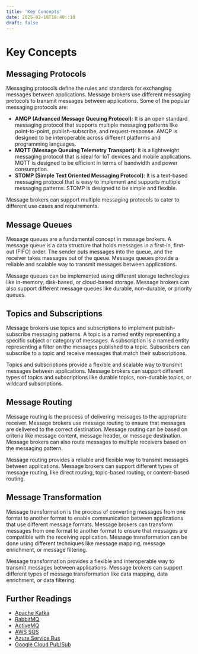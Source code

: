 ```yaml
---
title: 'Key Concepts'
date: 2025-02-18T18:40::10
draft: false
---
```


# Key Concepts

## **Messaging Protocols**

Messaging protocols define the rules and standards for exchanging messages between applications. Message brokers use different messaging protocols to transmit messages between applications. Some of the popular messaging protocols are:

- **AMQP (Advanced Message Queuing Protocol)**: It is an open standard messaging protocol that supports multiple messaging patterns like point-to-point, publish-subscribe, and request-response. AMQP is designed to be interoperable across different platforms and programming languages.
- **MQTT (Message Queuing Telemetry Transport)**: It is a lightweight messaging protocol that is ideal for IoT devices and mobile applications. MQTT is designed to be efficient in terms of bandwidth and power consumption.
- **STOMP (Simple Text Oriented Messaging Protocol)**: It is a text-based messaging protocol that is easy to implement and supports multiple messaging patterns. STOMP is designed to be simple and flexible.

Message brokers can support multiple messaging protocols to cater to different use cases and requirements.

## **Message Queues**

Message queues are a fundamental concept in message brokers. A message queue is a data structure that holds messages in a first-in, first-out (FIFO) order. The sender puts messages into the queue, and the receiver takes messages out of the queue. Message queues provide a reliable and scalable way to transmit messages between applications.

Message queues can be implemented using different storage technologies like in-memory, disk-based, or cloud-based storage. Message brokers can also support different message queues like durable, non-durable, or priority queues.

## **Topics and Subscriptions**

Message brokers use topics and subscriptions to implement publish-subscribe messaging patterns. A topic is a named entity representing a specific subject or category of messages. A subscription is a named entity representing a filter on the messages published to a topic. Subscribers can subscribe to a topic and receive messages that match their subscriptions.

Topics and subscriptions provide a flexible and scalable way to transmit messages between applications. Message brokers can support different types of topics and subscriptions like durable topics, non-durable topics, or wildcard subscriptions.

## **Message Routing**

Message routing is the process of delivering messages to the appropriate receiver. Message brokers use message routing to ensure that messages are delivered to the correct destination. Message routing can be based on criteria like message content, message header, or message destination. Message brokers can also route messages to multiple receivers based on the messaging pattern.

Message routing provides a reliable and flexible way to transmit messages between applications. Message brokers can support different types of message routing, like direct routing, topic-based routing, or content-based routing.

## **Message Transformation**

Message transformation is the process of converting messages from one format to another format to enable communication between applications that use different message formats. Message brokers can transform messages from one format to another format to ensure that messages are compatible with the receiving application. Message transformation can be done using different techniques like message mapping, message enrichment, or message filtering.

Message transformation provides a flexible and interoperable way to transmit messages between applications. Message brokers can support different types of message transformation like data mapping, data enrichment, or data filtering.

## **Further Readings**

- [Apache Kafka](https://kafka.apache.org/)
- [RabbitMQ](https://www.rabbitmq.com/)
- [ActiveMQ](https://activemq.apache.org/)
- [AWS SQS](https://aws.amazon.com/sqs/)
- [Azure Service Bus](https://azure.microsoft.com/en-us/services/service-bus/)
- [Google Cloud Pub/Sub](https://cloud.google.com/pubsub)
